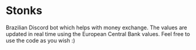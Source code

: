 # Stonks
Brazilian Discord bot which helps with money exchange. 
The values are updated in real time using the European Central Bank values. Feel free to use the code as you wish :)

